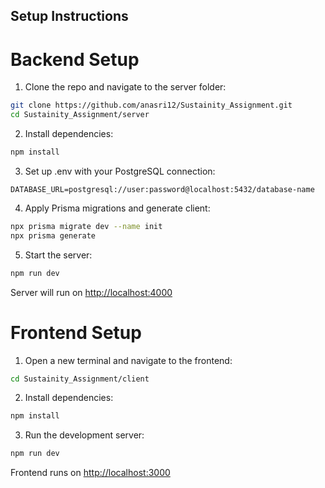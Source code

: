 ## Setup Instructions

# Backend Setup

1. Clone the repo and navigate to the server folder:

```bash
git clone https://github.com/anasri12/Sustainity_Assignment.git
cd Sustainity_Assignment/server
```

2. Install dependencies:

```bash
npm install
```

3. Set up .env with your PostgreSQL connection:

```
DATABASE_URL=postgresql://user:password@localhost:5432/database-name
```

4. Apply Prisma migrations and generate client:

```bash
npx prisma migrate dev --name init
npx prisma generate
```

5. Start the server:

```bash
npm run dev
```

Server will run on <http://localhost:4000>

# Frontend Setup

1. Open a new terminal and navigate to the frontend:

```bash
cd Sustainity_Assignment/client
```

2. Install dependencies:

```bash
npm install
```

3. Run the development server:

```bash
npm run dev
```

Frontend runs on <http://localhost:3000>
